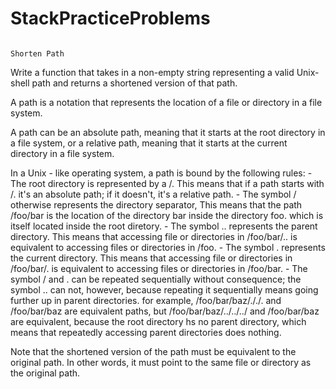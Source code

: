 # StackPracticeProblems

                                                                    Shorten Path
                                                                    
Write a function that takes in a non-empty string representing a valid Unix-shell path and returns a shortened version of that path.

A path is a notation that represents the location of a file or directory in a file system.

A path can be an absolute path, meaning that it starts at the root directory in a file system, or a relative path, meaning that it starts at the current directory in a file system.

In a Unix - like operating system, a path is bound by the following rules:
    - The root directory is represented by a /. This means that if a path starts with /. it's an absolute path; if it doesn't, it's a relative path.
    - The symbol / otherwise represents the directory separator, This means that the path /foo/bar is the location of the directory bar inside the directory foo. which is itself located inside the root diretory.
    - The symbol .. represents the parent directory. This means that accessing file or directories in /foo/bar/.. is equivalent to accessing files or directories in /foo.
    - The symbol . represents the current directory. This means that accessing file or directories in /foo/bar/. is equivalent to accessing files or directories in /foo/bar.
    - The symbol / and . can be repeated sequentially without consequence; the symbol .. can not, however, because repeating it sequentially means going further up in parent directories. for example, /foo/bar/baz/././. and /foo/bar/baz are equivalent paths, but /foo/bar/baz/../../../ and /foo/bar/baz are equivalent, because the root directory hs no parent directory, which means that repeatedly accessing parent directories does nothing.

Note that the shortened version of the path must be equivalent to the original path. In other words, it must point to the same file or directory as the original path.